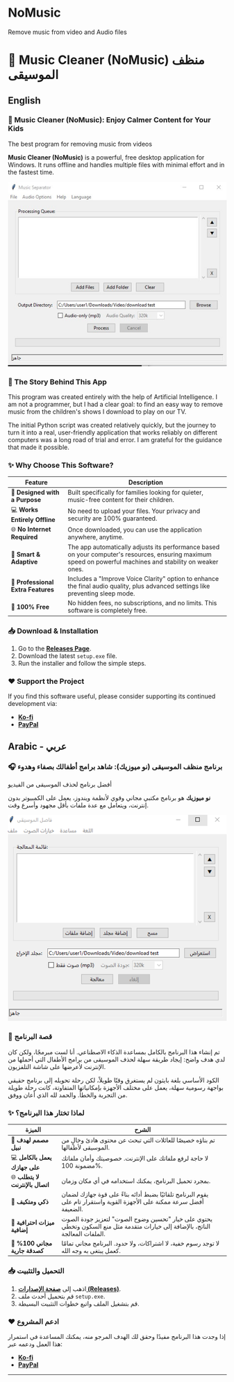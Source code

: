 # NoMusic
Remove music from video and Audio  files 
# 🎵 Music Cleaner (NoMusic) منظف الموسيقى

## English

### 🎵 Music Cleaner (NoMusic): Enjoy Calmer Content for Your Kids
The best program for removing music from videos

**Music Cleaner (NoMusic)** is a powerful, free desktop application for Windows. It runs offline and handles multiple files with minimal effort and in the fastest time.

![Screenshot of the application's UI](en.jpg)


### 📖 The Story Behind This App

This program was created entirely with the help of Artificial Intelligence. I am not a programmer, but I had a clear goal: to find an easy way to remove music from the children's shows I download to play on our TV.

The initial Python script was created relatively quickly, but the journey to turn it into a real, user-friendly application that works reliably on different computers was a long road of trial and error. I am grateful for the guidance that made it possible.

### ✨ Why Choose This Software?

| Feature | Description |
|---|---|
| 🎯 **Designed with a Purpose** | Built specifically for families looking for quieter, music-free content for their children. |
| 💻 **Works Entirely Offline** | No need to upload your files. Your privacy and security are 100% guaranteed. |
| 🌐 **No Internet Required** | Once downloaded, you can use the application anywhere, anytime. |
| 🚀 **Smart & Adaptive** | The app automatically adjusts its performance based on your computer's resources, ensuring maximum speed on powerful machines and stability on weaker ones. |
| 💎 **Professional Extra Features** | Includes a "Improve Voice Clarity" option to enhance the final audio quality, plus advanced settings like preventing sleep mode. |
| 💸 **100% Free** | No hidden fees, no subscriptions, and no limits. This software is completely free. |

### 📥 Download & Installation

1.  Go to the **[Releases Page](https://studentksuedu-my.sharepoint.com/:u:/g/personal/441106740_student_ksu_edu_sa/ES8smub4HsxNi4ig_p6FTgMBT5KMmINvAfN53-V0DYKY6A?e=MevR9G)**.
2.  Download the latest `setup.exe` file.
3.  Run the installer and follow the simple steps.

### ❤️ Support the Project

If you find this software useful, please consider supporting its continued development via:
- **[Ko-fi](https://ko-fi.com/cvdesign)**
- **[PayPal](mailto:hassan_mohammed32@yahoo.com)**




##  Arabic - عربي

### 🎧 برنامج منظف الموسيقى (نو ميوزيك): شاهد برامج أطفالك بصفاء وهدوء
أفضل برنامج لحذف الموسيقى من الفيديو

**نو ميوزيك** هو برنامج مكتبي مجاني وقوي لأنظمة ويندوز، يعمل على الكمبيوتر بدون إنترنت، ويتعامل مع عدة ملفات بأقل مجهود وأسرع وقت.

![صورة لواجهة البرنامج الرئيسية](image.png)


### 📖 قصة البرنامج

تم إنشاء هذا البرنامج بالكامل بمساعدة الذكاء الاصطناعي. أنا لست مبرمجًا، ولكن كان لدي هدف واضح: إيجاد طريقة سهلة لحذف الموسيقى من برامج الأطفال التي أحملها من الإنترنت لأعرضها على شاشة التلفزيون.

الكود الأساسي بلغة بايثون لم يستغرق وقتًا طويلاً، لكن رحلة تحويله إلى برنامج حقيقي بواجهة رسومية سهلة، يعمل على مختلف الأجهزة بإمكانياتها المتفاوتة، كانت رحلة طويلة من التجربة والخطأ. والحمد لله الذي أعان ووفق.

### ✨ لماذا تختار هذا البرنامج؟

| الميزة | الشرح |
|---|---|
| 🎯 **مصمم لهدف نبيل** | تم بناؤه خصيصًا للعائلات التي تبحث عن محتوى هادئ وخالٍ من الموسيقى لأطفالها. |
| 💻 **يعمل بالكامل على جهازك** | لا حاجة لرفع ملفاتك على الإنترنت. خصوصيتك وأمان ملفاتك مضمونة 100%. |
| 🌐 **لا يتطلب اتصال بالإنترنت** | بمجرد تحميل البرنامج، يمكنك استخدامه في أي مكان وزمان. |
| 🚀 **ذكي ومتكيف** | يقوم البرنامج تلقائيًا بضبط أدائه بناءً على قوة جهازك لضمان أفضل سرعة ممكنة على الأجهزة القوية واستقرار تام على الضعيفة. |
| 💎 **ميزات احترافية إضافية** | يحتوي على خيار "تحسين وضوح الصوت" لتعزيز جودة الصوت الناتج، بالإضافة إلى خيارات متقدمة مثل منع السكون وتخطي الملفات المعالجة. |
| 💸 **مجاني 100% كصدقة جارية** | لا توجد رسوم خفية، لا اشتراكات، ولا حدود. البرنامج مجاني تمامًا كعمل يبتغى به وجه الله. |
### 📥 التحميل والتثبيت

1.  اذهب إلى **[صفحة الإصدارات (Releases)](https://studentksuedu-my.sharepoint.com/:u:/g/personal/441106740_student_ksu_edu_sa/ES8smub4HsxNi4ig_p6FTgMBT5KMmINvAfN53-V0DYKY6A?e=MevR9G)**.
2.  قم بتحميل أحدث ملف `setup.exe`.
3.  قم بتشغيل الملف واتبع خطوات التثبيت البسيطة.



### ❤️ ادعم المشروع

إذا وجدت هذا البرنامج مفيدًا وحقق لك الهدف المرجو منه، يمكنك المساعدة في استمرار هذا العمل ودعمه عبر:
- **[Ko-fi](https://ko-fi.com/cvdesign)**
- **[PayPal](mailto:hassan_mohammed32@yahoo.com)**

---

